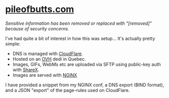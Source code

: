 # [pileofbutts.com](https://pileofbutts.com)

<i>Sensitive information has been removed or replaced with "[removed]" because of security concerns.</i>

I've had quite a bit of interest in how this was setup... It's actually pretty simple:

* DNS is managed with [CloudFlare](https://www.cloudflare.com/).
* Hosted on an [OVH](https://www.ovh.com/) dedi in Quebec.
* Images, GIFs, WebMs etc are uploaded via SFTP using public-key auth with [ShareX](https://getsharex.com/).
* Images are served with [NGINX](https://www.nginx.com/)

I have provided a snippet from my NGINX conf, a DNS export (BIND format), and a JSON "export" of the page-rules used on CloudFlare.
